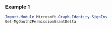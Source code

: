 ### Example 1
``` powershell
Import-Module Microsoft.Graph.Identity.SignIns
Get-MgOauth2PermissionGrantDelta
```
